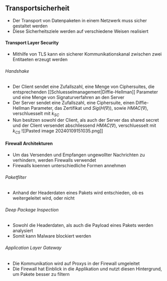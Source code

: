 ## Transportsicherheit
- Der Transport von Datenpaketen in einem Netzwerk muss sicher gestaltet werden
- Diese Sicherheitsziele werden auf verschiedene Weisen realisiert
#### Transport Layer Security
- Mithilfe von TLS kann ein sicherer Kommunikationskanal zwischen zwei Entitaeten erzeugt werden
###### Handshake
- Der Client sendet eine Zufallszahl, eine Menge von Ciphersuites, die entsprechenden [[Schluesselmanagement|Diffie-Hellman]] Parameter und eine Menge von Signaturverfahren an den Server
- Der Server sendet eine Zufallszahl, eine Ciphersuite, einen Diffie-Hellman Parameter, das Zertifikat und $Sig(H(\nabla))$, sowie $HMAC(\nabla)$, verschluesselt mit $k_{SC}$
- Nun besitzen sowohl der Client, als auch der Server das shared secret und der Client versendet abschliessend $HMAC(\nabla)$, verschluesselt mit $k_{CS}$
![[Pasted image 20240109151035.png]]
#### Firewall Architekturen
- Um das Versenden und Empfangen ungewollter Nachrichten zu verhindern, werden Firewalls verwendet
- Firewalls koennen unterschiedliche Formen annehmen
###### Paketfilter
- Anhand der Headerdaten eines Pakets wird entschieden, ob es weitergeleitet wird, oder nicht
###### Deep Package Inspection
- Sowohl die Headerdaten, als auch die Payload eines Pakets werden analysiert
- Somit kann Malware blockiert werden
###### Application Layer Gateway
- Die Kommunikation wird auf Proxys in der Firewall umgeleitet
- Die Firewall hat Einblick in die Applikation und nutzt diesen Hintergrund, um Pakete besser zu filtern